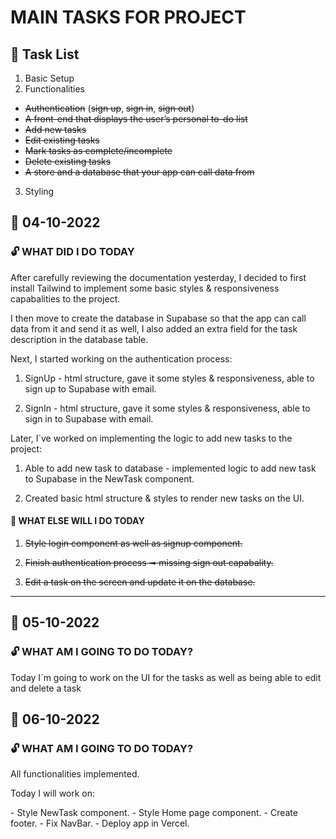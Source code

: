 # MAIN TASKS FOR PROJECT

## :closed_lock_with_key: Task List

1. Basic Setup
2. Functionalities

- ~~Authentication~~ (~~sign up~~, ~~sign in~~, ~~sign out~~)
- ~~A front-end that displays the user’s personal to-do list~~
- ~~Add new tasks~~
- ~~Edit existing tasks~~
- ~~Mark tasks as complete/incomplete~~
- ~~Delete existing tasks~~
- ~~A store and a database that your app can call data from~~

3. Styling

## :calendar: 04-10-2022

### :unlock: WHAT DID I DO TODAY

<p>After carefully reviewing the documentation yesterday, I decided to first install Tailwind to implement some basic styles & responsiveness capabalities to the project.</p>
<p>I then move to create the database in Supabase so that the app can call data from it and send it as well, I also added an extra field for the task description in the database table.</p>

<p>Next, I started working on the authentication process:</p>

1. SignUp - html structure, gave it some styles & responsiveness, able to sign up to Supabase with email.

2. SignIn - html structure, gave it some styles & responsiveness, able to sign in to Supabase with email.

<p>Later, I´ve worked on implementing the logic to add new tasks to the project:</p>

1. Able to add new task to database - implemented logic to add new task to Supabase in the NewTask component.

2. Created basic html structure & styles to render new tasks on the UI.

#### :seedling: WHAT ELSE WILL I DO TODAY

1. ~~Style login component as well as signup component.~~

1. ~~Finish authentication process ➟ missing sign out capabality.~~

1. ~~Edit a task on the screen and update it on the database.~~

---
## :calendar: 05-10-2022

### :unlock: WHAT AM I GOING TO DO TODAY?

<p>Today I´m going to work on the UI for the tasks as well as being able to edit and delete a task</p>

## :calendar: 06-10-2022

### :unlock: WHAT AM I GOING TO DO TODAY?

<p>All functionalities implemented.</p>
<p>Today I will work on:</p>
  - Style NewTask component.
  - Style Home page component.
  - Create footer.
  - Fix NavBar.
  - Deploy app in Vercel.
